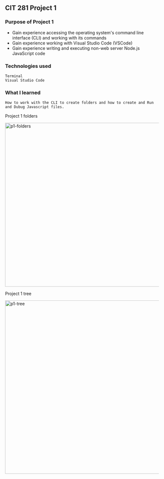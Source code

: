 ## CIT 281 Project 1

### Purpose of Project 1
* Gain experience accessing the operating system's command line interface (CLI) and working with its commands
* Gain experience working with Visual Studio Code (VSCode)
* Gain experience writing and executing non-web server Node.js JavaScript code


### Technologies used
	Terminal
	Visual Studio Code
### What I learned
	How to work with the CLI to create folders and how to create and Run and Dubug Javascript files.



Project 1 folders

<img width="537" alt="p1-folders" src="https://user-images.githubusercontent.com/84147507/120840987-c7b33280-c51f-11eb-9252-02f4335d7922.png">

Project 1 tree

<img width="568" alt="p1-tree" src="https://user-images.githubusercontent.com/84147507/120840881-a2bebf80-c51f-11eb-934c-230d78eb97a3.png">
